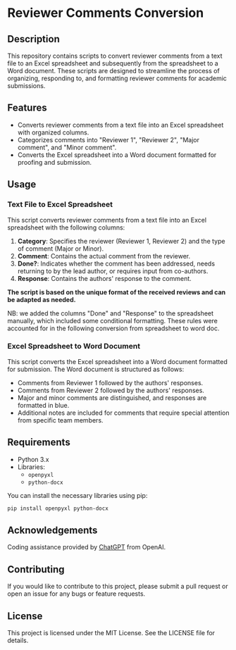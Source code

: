 # Reviewer Comments Conversion

## Description

This repository contains scripts to convert reviewer comments from a text file to an Excel spreadsheet and subsequently from the spreadsheet to a Word document. These scripts are designed to streamline the process of organizing, responding to, and formatting reviewer comments for academic submissions.

## Features

- Converts reviewer comments from a text file into an Excel spreadsheet with organized columns.
- Categorizes comments into "Reviewer 1", "Reviewer 2", "Major comment", and "Minor comment".
- Converts the Excel spreadsheet into a Word document formatted for proofing and submission.

## Usage

### Text File to Excel Spreadsheet

This script converts reviewer comments from a text file into an Excel spreadsheet with the following columns:

1. **Category**: Specifies the reviewer (Reviewer 1, Reviewer 2) and the type of comment (Major or Minor).
2. **Comment**: Contains the actual comment from the reviewer.
3. **Done?**: Indicates whether the comment has been addressed, needs returning to by the lead author, or requires input from co-authors.
4. **Response**: Contains the authors' response to the comment.

**The script is based on the unique format of the received reviews and can be adapted as needed.**

NB: we added the columns "Done" and "Response" to the spreadsheet manually, which included some conditional formatting. These rules were accounted for in the following conversion from spreadsheet to word doc.

### Excel Spreadsheet to Word Document

This script converts the Excel spreadsheet into a Word document formatted for submission. The Word document is structured as follows:

- Comments from Reviewer 1 followed by the authors' responses.
- Comments from Reviewer 2 followed by the authors' responses.
- Major and minor comments are distinguished, and responses are formatted in blue.
- Additional notes are included for comments that require special attention from specific team members.

## Requirements

- Python 3.x
- Libraries:
  - `openpyxl`
  - `python-docx`
  
You can install the necessary libraries using pip:

```bash
pip install openpyxl python-docx
```

## Acknowledgements

Coding assistance provided by [ChatGPT](https://openai.com/chatgpt) from OpenAI.

## Contributing

If you would like to contribute to this project, please submit a pull request or open an issue for any bugs or feature requests.

## License

This project is licensed under the MIT License. See the LICENSE file for details.
